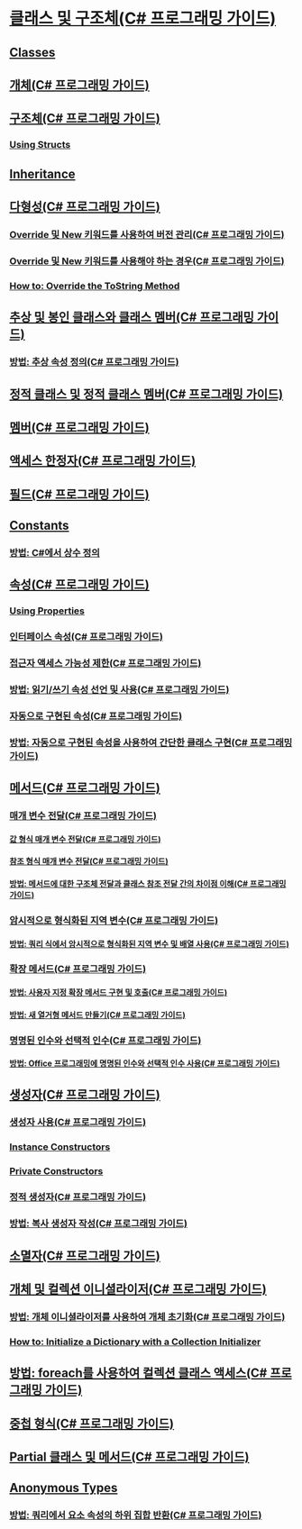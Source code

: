 # [클래스 및 구조체(C# 프로그래밍 가이드)](index.md)
## [Classes](TocOutOfQuery)
## [개체(C# 프로그래밍 가이드)](objects.md)
## [구조체(C# 프로그래밍 가이드)](structs.md)
### [Using Structs](TocOutOfQuery)
## [Inheritance](TocOutOfQuery)
## [다형성(C# 프로그래밍 가이드)](polymorphism.md)
### [Override 및 New 키워드를 사용하여 버전 관리(C# 프로그래밍 가이드)](versioning-with-the-override-and-new-keywords.md)
### [Override 및 New 키워드를 사용해야 하는 경우(C# 프로그래밍 가이드)](knowing-when-to-use-override-and-new-keywords.md)
### [How to: Override the ToString Method](TocOutOfQuery)
## [추상 및 봉인 클래스와 클래스 멤버(C# 프로그래밍 가이드)](abstract-and-sealed-classes-and-class-members.md)
### [방법: 추상 속성 정의(C# 프로그래밍 가이드)](how-to-define-abstract-properties.md)
## [정적 클래스 및 정적 클래스 멤버(C# 프로그래밍 가이드)](static-classes-and-static-class-members.md)
## [멤버(C# 프로그래밍 가이드)](members.md)
## [액세스 한정자(C# 프로그래밍 가이드)](access-modifiers.md)
## [필드(C# 프로그래밍 가이드)](fields.md)
## [Constants](TocOutOfQuery)
### [방법: C#에서 상수 정의](how-to-define-constants.md)
## [속성(C# 프로그래밍 가이드)](properties.md)
### [Using Properties](TocOutOfQuery)
### [인터페이스 속성(C# 프로그래밍 가이드)](interface-properties.md)
### [접근자 액세스 가능성 제한(C# 프로그래밍 가이드)](restricting-accessor-accessibility.md)
### [방법: 읽기/쓰기 속성 선언 및 사용(C# 프로그래밍 가이드)](how-to-declare-and-use-read-write-properties.md)
### [자동으로 구현된 속성(C# 프로그래밍 가이드)](auto-implemented-properties.md)
### [방법: 자동으로 구현된 속성을 사용하여 간단한 클래스 구현(C# 프로그래밍 가이드)](how-to-implement-a-lightweight-class-with-auto-implemented-properties.md)
## [메서드(C# 프로그래밍 가이드)](methods.md)
### [매개 변수 전달(C# 프로그래밍 가이드)](passing-parameters.md)
#### [값 형식 매개 변수 전달(C# 프로그래밍 가이드)](passing-value-type-parameters.md)
#### [참조 형식 매개 변수 전달(C# 프로그래밍 가이드)](passing-reference-type-parameters.md)
#### [방법: 메서드에 대한 구조체 전달과 클래스 참조 전달 간의 차이점 이해(C# 프로그래밍 가이드)](how-to-know-the-difference-passing-a-struct-and-passing-a-class-to-a-method.md)
### [암시적으로 형식화된 지역 변수(C# 프로그래밍 가이드)](implicitly-typed-local-variables.md)
#### [방법: 쿼리 식에서 암시적으로 형식화된 지역 변수 및 배열 사용(C# 프로그래밍 가이드)](how-to-use-implicitly-typed-local-variables-and-arrays-in-a-query-expression.md)
### [확장 메서드(C# 프로그래밍 가이드)](extension-methods.md)
#### [방법: 사용자 지정 확장 메서드 구현 및 호출(C# 프로그래밍 가이드)](how-to-implement-and-call-a-custom-extension-method.md)
#### [방법: 새 열거형 메서드 만들기(C# 프로그래밍 가이드)](how-to-create-a-new-method-for-an-enumeration.md)
### [명명된 인수와 선택적 인수(C# 프로그래밍 가이드)](named-and-optional-arguments.md)
#### [방법: Office 프로그래밍에 명명된 인수와 선택적 인수 사용(C# 프로그래밍 가이드)](how-to-use-named-and-optional-arguments-in-office-programming.md)
## [생성자(C# 프로그래밍 가이드)](constructors.md)
### [생성자 사용(C# 프로그래밍 가이드)](using-constructors.md)
### [Instance Constructors](TocOutOfQuery)
### [Private Constructors](TocOutOfQuery)
### [정적 생성자(C# 프로그래밍 가이드)](static-constructors.md)
### [방법: 복사 생성자 작성(C# 프로그래밍 가이드)](how-to-write-a-copy-constructor.md)
## [소멸자(C# 프로그래밍 가이드)](destructors.md)
## [개체 및 컬렉션 이니셜라이저(C# 프로그래밍 가이드)](object-and-collection-initializers.md)
### [방법: 개체 이니셜라이저를 사용하여 개체 초기화(C# 프로그래밍 가이드)](how-to-initialize-objects-by-using-an-object-initializer.md)
### [How to: Initialize a Dictionary with a Collection Initializer](TocOutOfQuery)
## [방법: foreach를 사용하여 컬렉션 클래스 액세스(C# 프로그래밍 가이드)](how-to-access-a-collection-class-with-foreach.md)
## [중첩 형식(C# 프로그래밍 가이드)](nested-types.md)
## [Partial 클래스 및 메서드(C# 프로그래밍 가이드)](partial-classes-and-methods.md)
## [Anonymous Types](TocOutOfQuery)
### [방법: 쿼리에서 요소 속성의 하위 집합 반환(C# 프로그래밍 가이드)](how-to-return-subsets-of-element-properties-in-a-query.md)
